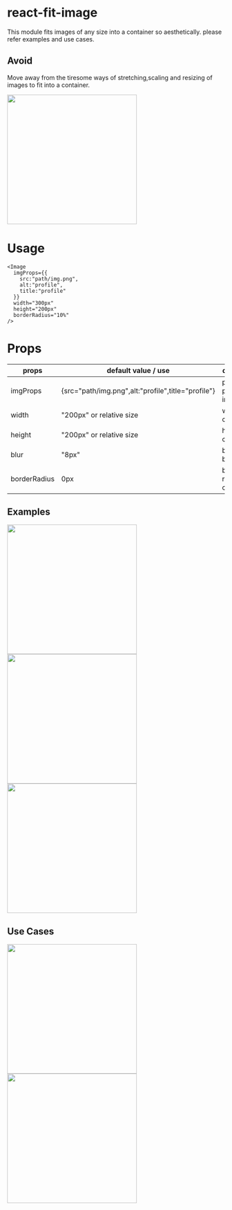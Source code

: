 # react-fit-image

This module fits images of any size into a container so aesthetically. please refer examples and use cases.

## Avoid

Move away from the tiresome ways of stretching,scaling and resizing of images to fit into a container.

<img src="https://i.ibb.co/7b62V30/Screen-Shot-2021-06-03-at-10-25-51-PM.png" width="auto" height="300px"/>

# Usage

```
<Image
  imgProps={{
    src:"path/img.png",
    alt:"profile",
    title:"profile"
  }}
  width="300px"
  height="200px"
  borderRadius="10%"
/>
```

# Props

| props        | default value / use                                | description                 |
| ------------ | -------------------------------------------------- | --------------------------- |
| imgProps     | {src="path/img.png",alt:"profile",title="profile"} | pass html props for image   |
| width        | "200px" or relative size                           | width of container          |
| height       | "200px" or relative size                           | height of container         |
| blur         | "8px"                                              | background blur value       |
| borderRadius | 0px                                                | border radius for container |

## Examples

<img src="https://i.ibb.co/YdwjXZM/Screen-Shot-2021-06-03-at-10-10-23-PM.png" width="auto" height="300px"/>
<img src="https://i.ibb.co/NKS5vTm/Screen-Shot-2021-06-03-at-8-31-19-PM.png" width="auto" height="300px"/>
<img src="https://i.ibb.co/qs986Km/Screen-Shot-2021-06-03-at-10-11-17-PM.png" width="auto" height="300px"/>

## Use Cases

<img src="https://i.ibb.co/F5Kqcrf/Screen-Shot-2021-06-03-at-10-24-22-PM.png" width="auto" height="300px"/>
<img src="https://i.ibb.co/F74K9f7/Screen-Shot-2021-06-03-at-10-23-59-PM.png" width="auto" height="300px"/>
